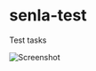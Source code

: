 # senla-test
Test tasks

![Screenshot](https://github.com/{DimaProkop}/{senla-test}/raw/{master}/{image}/test.PNG)
